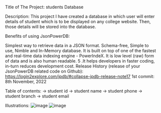 Title of The Project: students Database

Description: This project I have created a database in which user will enter details of student which is to be displayed on any college website. Then, those details will be stored into the database.

Benefits of using JsonPowerDB:

Simplest way to retrieve data in a JSON format.
Schema-free, Simple to use, Nimble and In-Memory database.
It is built on top of one of the fastest and real-time data indexing engine - PowerIndeX.
It is low level (raw) form of data and is also human readable. 5 .It helps developers in faster coding, in-turn reduces development cost.
Release History (release of your JsonPowerDB related code on Github): https://login2explore.com/jpdb/#collapse-jpdb-release-note17 1st commit: 8th November, 2022

Table of contents: -> student id  -> student name -> student phone -> student branch  -> student email

Illustrations: 
![image](https://user-images.githubusercontent.com/112071442/200596753-907326bd-9cea-46b6-bd82-25a7d2ae91d8.png)
![image](https://user-images.githubusercontent.com/112071442/200596958-b717f5e2-8f5b-4f0e-bbc0-1ea4eaf13c2d.png)
